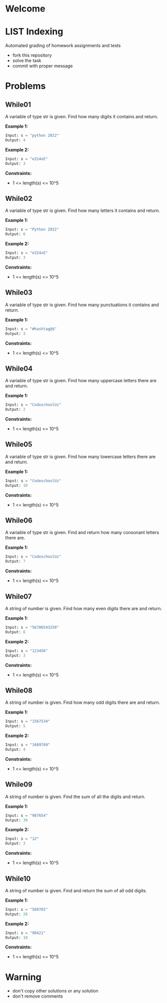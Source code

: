 # Welcome
# LIST Indexing

Automated grading of homework assignments and tests
- fork this repository
- solve the task
- commit with proper message

# Problems
## While01

  A variable of type str is given. Find how many digits it contains and return.

**Example 1:**

```Python
Input: s = "python 2022"
Output: 4

```

**Example 2:**

```Python
Input: s = "e324xE"
Output: 3

```

**Constraints:**

  - 1 <= length(s) <= 10^5

## While02

  A variable of type str is given. Find how many letters it contains and return.

**Example 1:**

```Python
Input: s = "Python 2022"
Output: 6

```

**Example 2:**

```Python
Input: s = "e324xE"
Output: 3

```

**Constraints:**

  - 1 <= length(s) <= 10^5

## While03

  A variable of type str is given. Find how many punctuations it contains and return.

**Example 1:**

```Python
Input: s = "#hashtag@$"
Output: 3

```

**Constraints:**

  - 1 <= length(s) <= 10^5

## While04

  A variable of type str is given. Find how many uppercase letters there are and return.

**Example 1:**

```Python
Input: s = "CodeschoolUz"
Output: 2

```

**Constraints:**

  - 1 <= length(s) <= 10^5

## While05

  A variable of type str is given. Find how many lowercase letters there are and return.

**Example 1:**

```Python
Input: s = "CodeschoolUz"
Output: 10

```

**Constraints:**

  - 1 <= length(s) <= 10^5

## While06

  A variable of type str is given. Find and return how many consonant letters there are.

**Example 1:**

```Python
Input: s = "CodeschoolUz"
Output: 7

```

**Constraints:**

  - 1 <= length(s) <= 10^5

## While07

  A string of number is given. Find how many even digits there are and return.

**Example 1:**

```Python
Input: s = "56786543250"
Output: 6

```

**Example 2:**

```Python
Input: s = "123456"
Output: 3

```

**Constraints:**

  - 1 <= length(s) <= 10^5

## While08

  A string of number is given. Find how many odd digits there are and return.

**Example 1:**

```Python
Input: s = "1567534"
Output: 5

```

**Example 2:**

```Python
Input: s = "3489769"
Output: 4

```

**Constraints:**

  - 1 <= length(s) <= 10^5

## While09

  A string of number is given. Find the sum of all the digits and return.

**Example 1:**

```Python
Input: s = "987654"
Output: 39

```

**Example 2:**

```Python
Input: s = "12"
Output: 3

```

**Constraints:**

  - 1 <= length(s) <= 10^5

## While10

 A string of number is given. Find and return the sum of all odd digits.

**Example 1:**

```Python
Input: s = "589765"
Output: 26

```

**Example 2:**

```Python
Input: s = "98421"
Output: 10

```

**Constraints:**

  - 1 <= length(s) <= 10^5

# Warning
- don't copy other solutions or any solution
- don't remove comments